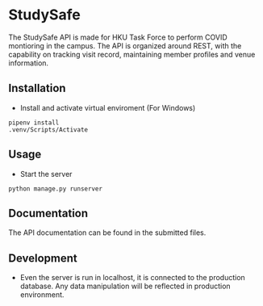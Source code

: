# StudySafe 

The StudySafe API is made for HKU Task Force to perform COVID montioring in the campus. The API is organized around REST, with the capability on tracking visit record, maintaining member profiles and venue information.

## Installation 

- Install and activate virtual enviroment (For Windows)
```
pipenv install
.venv/Scripts/Activate
```

## Usage

- Start the server
```
python manage.py runserver
```

## Documentation

The API documentation can be found in the submitted files.  


## Development

- Even the server is run in localhost, it is connected to the production database. Any data manipulation will be reflected in production environment. 